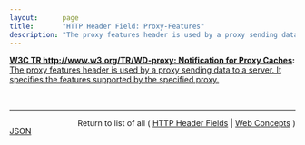 ```yaml
---
layout:      page
title:       "HTTP Header Field: Proxy-Features"
description: "The proxy features header is used by a proxy sending data to a server. It specifies the features supported by the specified proxy."
---
```


**[W3C TR http://www.w3.org/TR/WD-proxy: Notification for Proxy Caches](/specs/W3C/TR/WD-proxy "A mechanism to enable better functioning of proxies is proposed. This mechanism allows proxies to inform a remote server about transactions performed using the cache and for servers to inform proxies when data becomes stale."):** [The proxy features header is used by a proxy sending data to a server. It specifies the features supported by the specified proxy.](http://www.w3.org/TR/WD-proxy "Read documentation for HTTP Header Field &#34;Proxy-Features&#34;")

<br/>
<hr/>

<p style="float : left"><a href="Proxy-Features.json" title="JSON representing this particular Web Concept value">JSON</a></p>
<p style="text-align: right">Return to list of all ( <a href="../http-headers">HTTP Header Fields</a> | <a href="../">Web Concepts</a> )</p>
